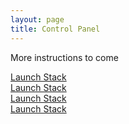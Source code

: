```yaml
---
layout: page
title: Control Panel
---
```


More instructions to come

<div class="back">
  <a target='_blank' href='https://console.aws.amazon.com/cloudformation/home?region=us-west-2#/stacks/new?stackName={{ site.stack_name }}&templateURL={{ site.url }}/public/rai_node_deploy.yml'/>
    <div class="button_base b07_3d_double_roll">
        <div>Launch Stack</div>
        <div>Launch Stack</div>
        <div>Launch Stack</div>
        <div>Launch Stack</div>
    </div>
  </a>
</div>
